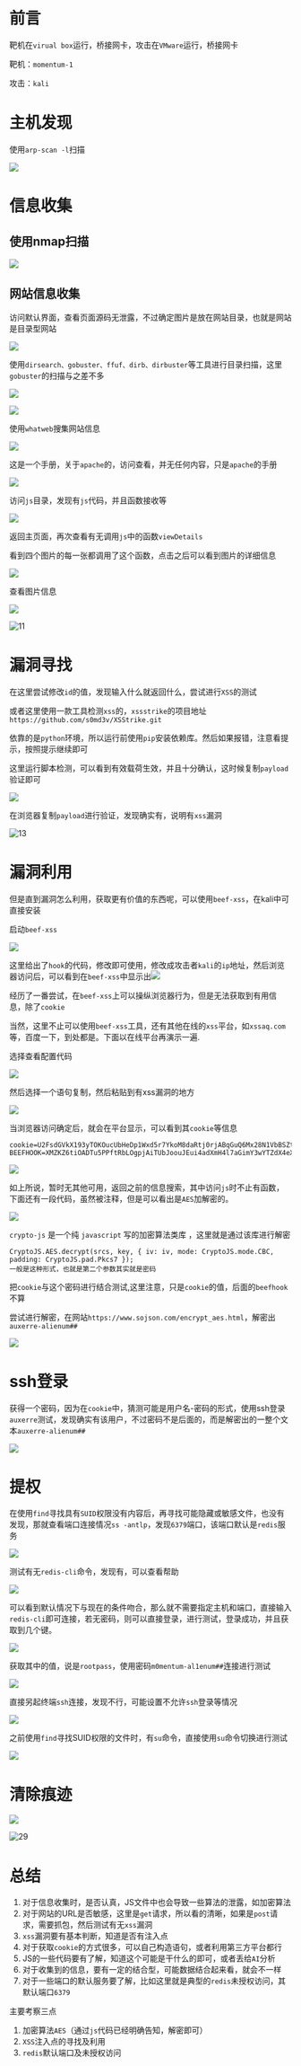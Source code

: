 # 前言

靶机在`virual box`运行，桥接网卡，攻击在`VMware`运行，桥接网卡

靶机：`momentum-1`

攻击：`kali`

# 主机发现

使用`arp-scan -l`扫描

![](./pic-1/1.jpg)



# 信息收集

## 使用nmap扫描

![](./pic-1/2.jpg)



## 网站信息收集

访问默认界面，查看页面源码无泄露，不过确定图片是放在网站目录，也就是网站是目录型网站

![](./pic-1/3.jpg)

使用`dirsearch、gobuster、ffuf、dirb、dirbuster`等工具进行目录扫描，这里`gobuster`的扫描与之差不多

![](./pic-1/4.jpg)

![](./pic-1/5.jpg)

使用`whatweb`搜集网站信息

![](./pic-1/6.jpg)

这是一个手册，关于`apache`的，访问查看，并无任何内容，只是`apache`的手册

![](./pic-1/7.jpg)



访问`js`目录，发现有`js`代码，并且函数接收等

![](./pic-1/8.jpg)

返回主页面，再次查看有无调用`js`中的函数`viewDetails`

看到四个图片的每一张都调用了这个函数，点击之后可以看到图片的详细信息

![](./pic-1/9.jpg)



查看图片信息

![](./pic-1/10.jpg)

![11](./pic-1/11.jpg)

# 漏洞寻找

在这里尝试修改`id`的值，发现输入什么就返回什么，尝试进行`XSS`的测试

或者这里使用一款工具检测`xss`的，`xssstrike`的项目地址`https://github.com/s0md3v/XSStrike.git`

依靠的是`python`环境，所以运行前使用`pip`安装依赖库。然后如果报错，注意看提示，按照提示继续即可

这里运行脚本检测，可以看到有效载荷生效，并且十分确认，这时候复制`payload`验证即可

![](./pic-1/13.jpg)

在浏览器复制`payload`进行验证，发现确实有，说明有`xss`漏洞

![13](./pic-1/12.jpg)



# 漏洞利用

但是直到漏洞怎么利用，获取更有价值的东西呢，可以使用`beef-xss`，在kali中可直接安装

启动`beef-xss`

![](./pic-1/14.jpg)



这里给出了`hook`的代码，修改即可使用，修改成攻击者`kali`的`ip`地址，然后浏览器访问后，可以看到在`beef-xss`中显示出![](./pic-1/15.jpg)

经历了一番尝试，在`beef-xss`上可以操纵浏览器行为，但是无法获取到有用信息，除了`cookie`

当然，这里不止可以使用`beef-xss`工具，还有其他在线的`xss`平台，如`xssaq.com`等，百度一下，到处都是。下面以在线平台再演示一遍.

选择查看配置代码

![](./pic-1/16.jpg)



然后选择一个语句复制，然后粘贴到有xss漏洞的地方

![](./pic-1/17.jpg)



当浏览器访问确定后，就会在平台显示，可以看到其`cookie`等信息

```http
cookie=U2FsdGVkX193yTOKOucUbHeDp1Wxd5r7YkoM8daRtj0rjABqGuQ6Mx28N1VbBSZt; BEEFHOOK=XMZKZ6tiOADTu5PPftRbLOgpjAiTUbJoouJEui4adXmH4l7aGimY3wYTZdX4eXluTZmOldtPdnJZTlSk
```



![](./pic-1/18.jpg)

如上所说，暂时无其他可用，返回之前的信息搜索，其中访问`js`时不止有函数，下面还有一段代码，虽然被注释，但是可以看出是`AES`加解密的。

![](./pic-1/19.jpg)

`crypto-js` 是一个纯 `javascript` 写的加密算法类库 ，这里就是通过该库进行解密

```
CryptoJS.AES.decrypt(srcs, key, { iv: iv, mode: CryptoJS.mode.CBC, padding: CryptoJS.pad.Pkcs7 });
一般是这种形式，也就是第二个参数其实就是密码
```



把`cookie`与这个密码进行结合测试,这里注意，只是`cookie`的值，后面的`beefhook`不算

尝试进行解密，在网站`https://www.sojson.com/encrypt_aes.html`，解密出`auxerre-alienum##`

![](./pic-1/20.jpg)

# ssh登录

获得一个密码，因为在`cookie`中，猜测可能是用户名-密码的形式，使用ssh登录`auxerre`测试，发现确实有该用户，不过密码不是后面的，而是解密出的一整个文本`auxerre-alienum##`

![](./pic-1/21.jpg)



# 提权

在使用`find`寻找具有`SUID`权限没有内容后，再寻找可能隐藏或敏感文件，也没有发现，那就查看端口连接情况`ss -antlp`，发现`6379`端口，该端口默认是`redis`服务

![](./pic-1/22.jpg)

测试有无`redis-cli`命令，发现有，可以查看帮助

![](./pic-1/23.jpg)



可以看到默认情况下与现在的条件吻合，那么就不需要指定主机和端口，直接输入`redis-cli`即可连接，若无密码，则可以直接登录，进行测试，登录成功，并且获取到几个键。

![](./pic-1/24.jpg)

获取其中的值，说是`rootpass`，使用密码`m0mentum-al1enum##`连接进行测试

![](./pic-1/25.jpg)

直接另起终端`ssh`连接，发现不行，可能设置不允许`ssh`登录等情况

![](./pic-1/26.jpg)



之前使用`find`寻找SUID权限的文件时，有`su`命令，直接使用`su`命令切换进行测试

![](./pic-1/27.jpg)







# 清除痕迹

![](./pic-1/28.jpg)

![29](./pic-1/29.jpg)







# 总结

1. 对于信息收集时，是否认真，JS文件中也会导致一些算法的泄露，如加密算法
2. 对于网站的URL是否敏感，这里是`get`请求，所以看的清晰，如果是`post`请求，需要抓包，然后测试有无`xss`漏洞
3. `xss`漏洞要有基本判断，知道是否有注入点
4. 对于获取`cookie`的方式很多，可以自己构造语句，或者利用第三方平台都行
5. JS的一些代码要有了解，知道这个可能是干什么的即可，或者丢给`AI`分析
6. 对于收集到的信息，要有一定的结合型，可能数据结合起来看，就会不一样
7. 对于一些端口的默认服务要了解，比如这里就是典型的`redis`未授权访问，其默认端口`6379`



主要考察三点

1. 加密算法`AES`（通过`js`代码已经明确告知，解密即可）
2. `XSS`注入点的寻找及利用
3. `redis`默认端口及未授权访问

















